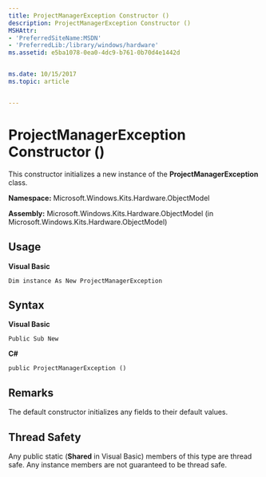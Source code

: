 ```yaml
---
title: ProjectManagerException Constructor ()
description: ProjectManagerException Constructor ()
MSHAttr:
- 'PreferredSiteName:MSDN'
- 'PreferredLib:/library/windows/hardware'
ms.assetid: e5ba1078-0ea0-4dc9-b761-0b70d4e1442d


ms.date: 10/15/2017
ms.topic: article


---
```


# ProjectManagerException Constructor ()


This constructor initializes a new instance of the **ProjectManagerException** class.

**Namespace:** Microsoft.Windows.Kits.Hardware.ObjectModel

**Assembly:** Microsoft.Windows.Kits.Hardware.ObjectModel (in Microsoft.Windows.Kits.Hardware.ObjectModel)

## <span id="Usage"></span><span id="usage"></span><span id="USAGE"></span>Usage


**Visual Basic**

`Dim instance As New ProjectManagerException`

## <span id="Syntax"></span><span id="syntax"></span><span id="SYNTAX"></span>Syntax


**Visual Basic**

`Public Sub New`

**C#**

`public ProjectManagerException ()`

## <span id="Remarks"></span><span id="remarks"></span><span id="REMARKS"></span>Remarks


The default constructor initializes any fields to their default values.

## <span id="Thread_Safety"></span><span id="thread_safety"></span><span id="THREAD_SAFETY"></span>Thread Safety


Any public static (**Shared** in Visual Basic) members of this type are thread safe. Any instance members are not guaranteed to be thread safe.

 

 






